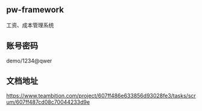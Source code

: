 ## pw-framework

工资、成本管理系统

## 账号密码

demo/1234@qwer

## 文档地址

https://www.teambition.com/project/607ff486e633856d93028fe3/tasks/scrum/607ff487cd08c70044233d9e
